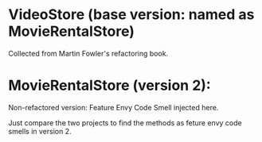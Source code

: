 # VideoStore (base version: named as MovieRentalStore)
Collected from Martin Fowler's refactoring book.

# MovieRentalStore (version 2): 
Non-refactored version: Feature Envy Code Smell injected here.

Just compare the two projects to find the methods as feture envy code smells in version 2.